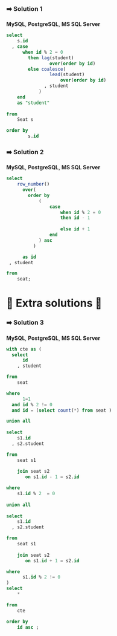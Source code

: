 ### ➡️ Solution 1  

**MySQL**,  **PostgreSQL**, **MS SQL Server**

~~~sql
select 
    s.id
  , case
      when id % 2 = 0 
        then lag(student)
                over(order by id)
        else coalesce( 
                lead(student)
                    over(order by id)
              , student
            )
    end 
    as "student"
    
from 
    Seat s

order by 
        s.id
~~~


### ➡️ Solution 2  

**MySQL**,  **PostgreSQL**, **MS SQL Server**

~~~sql
select 
    row_number() 
      over(
        order by 
            (
                case 
                    when id % 2 = 0 
                    then id - 1 
                    
                    else id + 1 
                end 
            ) asc 
          ) 

      as id
 , student 

from 
    seat;
~~~


# 📖 Extra solutions 📖  

### ➡️ Solution 3  

**MySQL**,  **PostgreSQL**, **MS SQL Server**

~~~sql
with cte as ( 
  select 
      id 
    , student    

from 
    seat    

where 
      1=1
  and id % 2 != 0 
  and id = (select count(*) from seat )

union all 
  
select 
    s1.id 
  , s2.student 

from 
    seat s1 
    
    join seat s2 
       on s1.id - 1 = s2.id 

where 
    s1.id % 2  = 0 
  
union all 
  
select 
    s1.id 
  , s2.student 

from 
    seat s1 
    
    join seat s2 
       on s1.id + 1 = s2.id 

where 
      s1.id % 2 != 0 
)
select 
    * 

from 
    cte 

order by 
    id asc ; 
~~~